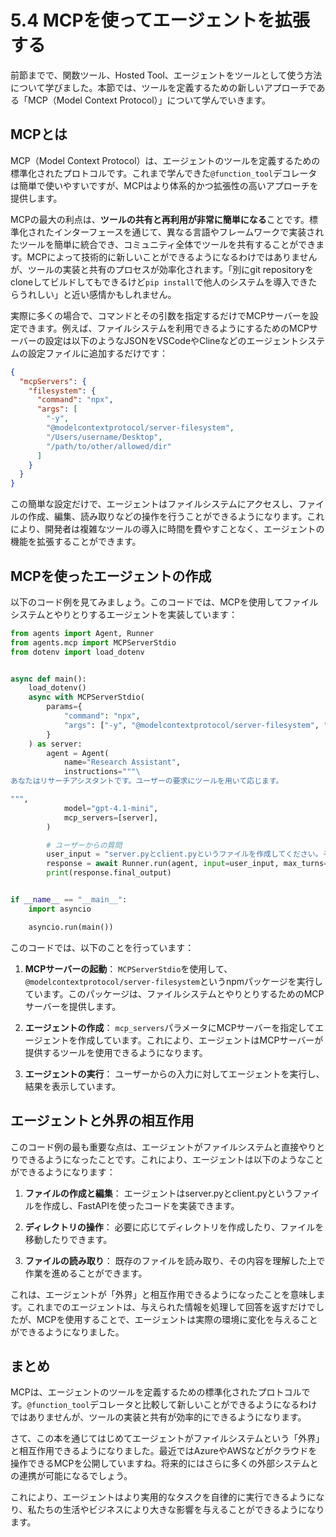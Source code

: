 # 5.4 MCPを使ってエージェントを拡張する

前節までで、関数ツール、Hosted Tool、エージェントをツールとして使う方法について学びました。本節では、ツールを定義するための新しいアプローチである「MCP（Model Context Protocol）」について学んでいきます。

## MCPとは

MCP（Model Context Protocol）は、エージェントのツールを定義するための標準化されたプロトコルです。これまで学んできた`@function_tool`デコレータは簡単で使いやすいですが、MCPはより体系的かつ拡張性の高いアプローチを提供します。

MCPの最大の利点は、**ツールの共有と再利用が非常に簡単になる**ことです。標準化されたインターフェースを通じて、異なる言語やフレームワークで実装されたツールを簡単に統合でき、コミュニティ全体でツールを共有することができます。MCPによって技術的に新しいことができるようになるわけではありませんが、ツールの実装と共有のプロセスが効率化されます。「別にgit repositoryをcloneしてビルドしてもできるけど`pip install`で他人のシステムを導入できたらうれしい」と近い感情かもしれません。

実際に多くの場合で、コマンドとその引数を指定するだけでMCPサーバーを設定できます。例えば、ファイルシステムを利用できるようにするためのMCPサーバーの設定は以下のようなJSONをVSCodeやClineなどのエージェントシステムの設定ファイルに追加するだけです：

```json
{
  "mcpServers": {
    "filesystem": {
      "command": "npx",
      "args": [
        "-y",
        "@modelcontextprotocol/server-filesystem",
        "/Users/username/Desktop",
        "/path/to/other/allowed/dir"
      ]
    }
  }
}
```

この簡単な設定だけで、エージェントはファイルシステムにアクセスし、ファイルの作成、編集、読み取りなどの操作を行うことができるようになります。これにより、開発者は複雑なツールの導入に時間を費やすことなく、エージェントの機能を拡張することができます。

## MCPを使ったエージェントの作成

以下のコード例を見てみましょう。このコードでは、MCPを使用してファイルシステムとやりとりするエージェントを実装しています：

```python
from agents import Agent, Runner
from agents.mcp import MCPServerStdio
from dotenv import load_dotenv


async def main():
    load_dotenv()
    async with MCPServerStdio(
        params={
            "command": "npx",
            "args": ["-y", "@modelcontextprotocol/server-filesystem", "./mcp_sandbox"],
        }
    ) as server:
        agent = Agent(
            name="Research Assistant",
            instructions="""\
あなたはリサーチアシスタントです。ユーザーの要求にツールを用いて応じます。

""",
            model="gpt-4.1-mini",
            mcp_servers=[server],
        )

        # ユーザーからの質問
        user_input = "server.pyとclient.pyというファイルを作成してください。その中にFastAPIを使ってオウム返しするAPIを実装してください。さらに、client.pyからserver.pyにリクエストを送信してオウム返しの結果を表示するようにしてください。"
        response = await Runner.run(agent, input=user_input, max_turns=30)
        print(response.final_output)


if __name__ == "__main__":
    import asyncio

    asyncio.run(main())
```

このコードでは、以下のことを行っています：

1. **MCPサーバーの起動**：
   `MCPServerStdio`を使用して、`@modelcontextprotocol/server-filesystem`というnpmパッケージを実行しています。このパッケージは、ファイルシステムとやりとりするためのMCPサーバーを提供します。

2. **エージェントの作成**：
   `mcp_servers`パラメータにMCPサーバーを指定してエージェントを作成しています。これにより、エージェントはMCPサーバーが提供するツールを使用できるようになります。

3. **エージェントの実行**：
   ユーザーからの入力に対してエージェントを実行し、結果を表示しています。

## エージェントと外界の相互作用

このコード例の最も重要な点は、エージェントがファイルシステムと直接やりとりできるようになったことです。これにより、エージェントは以下のようなことができるようになります：

1. **ファイルの作成と編集**：
   エージェントはserver.pyとclient.pyというファイルを作成し、FastAPIを使ったコードを実装できます。

2. **ディレクトリの操作**：
   必要に応じてディレクトリを作成したり、ファイルを移動したりできます。

3. **ファイルの読み取り**：
   既存のファイルを読み取り、その内容を理解した上で作業を進めることができます。

これは、エージェントが「外界」と相互作用できるようになったことを意味します。これまでのエージェントは、与えられた情報を処理して回答を返すだけでしたが、MCPを使用することで、エージェントは実際の環境に変化を与えることができるようになりました。

## まとめ

MCPは、エージェントのツールを定義するための標準化されたプロトコルです。`@function_tool`デコレータと比較して新しいことができるようになるわけではありませんが、ツールの実装と共有が効率的にできるようになります。

さて、この本を通じてはじめてエージェントがファイルシステムという「外界」と相互作用できるようになりました。最近ではAzureやAWSなどがクラウドを操作できるMCPを公開していますね。将来的にはさらに多くの外部システムとの連携が可能になるでしょう。

これにより、エージェントはより実用的なタスクを自律的に実行できるようになり、私たちの生活やビジネスにより大きな影響を与えることができるようになります。